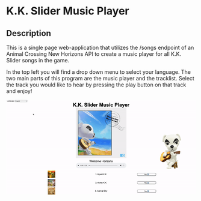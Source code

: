 # K.K. Slider Music Player

## Description

This is a single page web-application that utilizes the /songs endpoint of an Animal Crossing New Horizons API to create a music player for all K.K. Slider songs in the game. 

In the top left you will find a drop down menu to select your language. The two main parts of this program are the music player and the tracklist. 
Select the track you would like to hear by pressing the play button on that track and enjoy!

![](./assets/language-functionality.gif)
